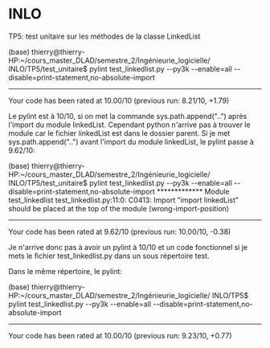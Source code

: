 # INLO

TP5: test unitaire sur les méthodes de la classe LinkedList



(base) thierry@thierry-HP:~/cours_master_DLAD/semestre_2/Ingénieurie_logicielle/
INLO/TP5/test_unitaire$ pylint test_linkedlist.py --py3k --enable=all --disable=print-statement,no-absolute-import

-------------------------------------------------------------------
Your code has been rated at 10.00/10 (previous run: 8.21/10, +1.79)

Le pylint est à 10/10, si on met la commande sys.path.append("..") après l'import du module linkedList. Cependant python n'arrive pas à trouver le module car le fichier linkedList est dans le dossier parent.
Si je met sys.path.append("..") avant l'import du module linkedList, le pylint passe à 9.62/10:

(base) thierry@thierry-HP:~/cours_master_DLAD/semestre_2/Ingénieurie_logicielle/
INLO/TP5/test_unitaire$ pylint test_linkedlist.py --py3k --enable=all --disable=print-statement,no-absolute-import
************* Module test_linkedlist
test_linkedlist.py:11:0: C0413: Import "import linkedList" should be placed at the top of the module (wrong-import-position)

-------------------------------------------------------------------
Your code has been rated at 9.62/10 (previous run: 10.00/10, -0.38)

Je n'arrive donc pas à avoir un pylint à 10/10 et un code fonctionnel si je mets le fichier test_linkedlist.py dans un sous répertoire test.


Dans le même répertoire, le pylint:

(base) thierry@thierry-HP:~/cours_master_DLAD/semestre_2/Ingénieurie_logicielle/
INLO/TP5$ pylint test_linkedlist.py --py3k --enable=all --disable=print-statement,no-absolute-import

-------------------------------------------------------------------
Your code has been rated at 10.00/10 (previous run: 9.23/10, +0.77)

